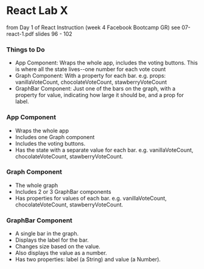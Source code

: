# React Lab X
from Day 1 of React Instruction (week 4 Facebook Bootcamp GR)
see 07-react-1.pdf slides 96 - 102

### Things to Do
- App Component: Wraps the whole app, includes the voting buttons. This is where all the state lives--one number for each vote count
- Graph Component: With a property for each bar.
e.g. props: vanillaVoteCount, chocolateVoteCount, stawberryVoteCount
- GraphBar Component: Just one of the bars on the graph, with a property for value, indicating how large it should be, and a prop for label.

### App Component
- Wraps the whole app
- Includes one Graph component
- Includes the voting buttons. 
- Has the state with a separate value for each bar. e.g. vanillaVoteCount, chocolateVoteCount, stawberryVoteCount.
 
### Graph Component
- The whole graph
- Includes 2 or 3 GraphBar components
- Has properties for values of each bar. e.g. vanillaVoteCount, chocolateVoteCount, stawberryVoteCount.

### GraphBar Component
- A single bar in the graph.
- Displays the label for the bar.
- Changes size based on the value.
- Also displays the value as a number.
- Has two properties: label (a String) and value (a Number).